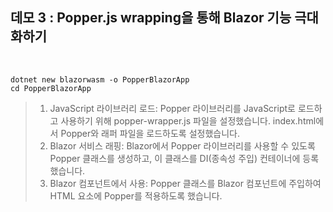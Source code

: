 ## 데모 3 : Popper.js wrapping을 통해 Blazor 기능 극대화하기

<br/>

```
dotnet new blazorwasm -o PopperBlazorApp
cd PopperBlazorApp
```

> 1. JavaScript 라이브러리 로드:
> Popper 라이브러리를 JavaScript로 로드하고 사용하기 위해 popper-wrapper.js 파일을 설정했습니다.
> index.html에서 Popper와 래퍼 파일을 로드하도록 설정했습니다.
> 2. Blazor 서비스 래핑:
> Blazor에서 Popper 라이브러리를 사용할 수 있도록 Popper 클래스를 생성하고, 이 클래스를 DI(종속성 주입) 컨테이너에 등록했습니다.
> 3. Blazor 컴포넌트에서 사용:
> Popper 클래스를 Blazor 컴포넌트에 주입하여 HTML 요소에 Popper를 적용하도록 했습니다.
